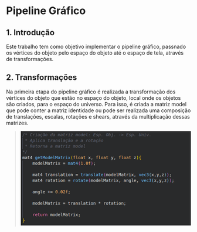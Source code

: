# Pipeline Gráfico

## 1. Introdução

Este trabalho tem como objetivo implementar o pipeline gráfico, passnado os vértices do objeto pelo espaço do objeto até o espaço de tela, através de transformações.

## 2. Transformações

Na primeira etapa do pipeline gráfico é realizada a transformação dos vértices do objeto que estão no espaço do objeto, local onde os objetos são criados, para o espaço do universo. Para isso, é criada a matriz model que pode conter a matriz identidade ou pode ser realizada uma composição de translações, escalas, rotações e shears, através da multiplicação dessas matrizes.

> ![alt-tex](Images/model_matrix.png)